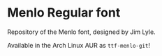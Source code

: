 # Menlo Regular font

Repository of the Menlo font, designed by Jim Lyle.

Available in the Arch Linux AUR as `ttf-menlo-git`!